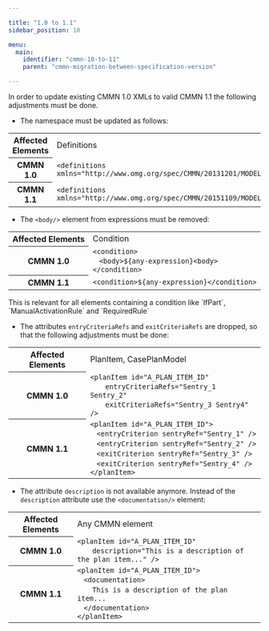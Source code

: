 ```yaml
---

title: "1.0 to 1.1"
sidebar_position: 10

menu:
  main:
    identifier: "cmmn-10-to-11"
    parent: "cmmn-migration-between-specification-version"

---
```


In order to update existing CMMN 1.0 XMLs to valid CMMN 1.1 the following adjustments must be done.

* The namespace must be updated as follows:
<table class="table table-striped">
  <tr>
    <th>Affected Elements</th>
    <td>Definitions</td>
  </tr>
  <tr>
    <th>CMMN 1.0</th>
    <td><code>&lt;definitions xmlns="http://www.omg.org/spec/CMMN/20131201/MODEL"&gt;</code></td>
  </tr>
  <tr>
    <th>CMMN 1.1</th>
    <td><code>&lt;definitions xmlns="http://www.omg.org/spec/CMMN/20151109/MODEL"&gt;</code></td>
  </tr>
</table>

* The `<body/>` element from expressions must be removed:
<table class="table table-striped">
  <tr>
    <th>Affected Elements</th>
    <td>Condition</td>
  </tr>
  <tr>
    <th>CMMN 1.0</th>
    <td>
      <code>&lt;condition&gt;</code>
      <br/>&nbsp;&nbsp;
      <code>&lt;body&gt;$&#123;any-expression&#125;&lt;body&gt;</code>
      <br/>
      <code>&lt;/condition&gt;</code>
    </td>
  </tr>
  <tr>
    <th>CMMN 1.1</th>
    <td>
      <code>&lt;condition&gt;$&#123;any-expression&#125;&lt;/condition&gt;</code>
    </td>
  </tr>
</table>
This is relevant for all elements containing a condition like `IfPart`, `ManualActivationRule` and `RequiredRule`

* The attributes `entryCriteriaRefs` and `exitCriteriaRefs` are dropped, so that the following adjustments must be done:
<table class="table table-striped">
  <tr>
    <th>Affected Elements</th>
    <td>PlanItem, CasePlanModel</td>
  </tr>
  <tr>
    <th>CMMN 1.0</th>
    <td>
      <code>&lt;planItem id="A_PLAN_ITEM_ID"</code>
      <br/>&nbsp;&nbsp;&nbsp;&nbsp;&nbsp;&nbsp;
      <code>entryCriteriaRefs="Sentry_1 Sentry_2"</code>
      <br/>&nbsp;&nbsp;&nbsp;&nbsp;&nbsp;&nbsp;
      <code>exitCriteriaRefs="Sentry_3 Sentry4" /&gt;</code>
    </td>
  </tr>
  <tr>
    <th>CMMN 1.1</th>
    <td>
      <code>&lt;planItem id="A_PLAN_ITEM_ID"&gt;</code>
      <br/>&nbsp;&nbsp;
      <code>&lt;entryCriterion sentryRef="Sentry_1" /&gt;</code>
      <br/>&nbsp;&nbsp;
      <code>&lt;entryCriterion sentryRef="Sentry_2" /&gt;</code>
      <br/>&nbsp;&nbsp;
      <code>&lt;exitCriterion sentryRef="Sentry_3" /&gt;</code>
      <br/>&nbsp;&nbsp;
      <code>&lt;exitCriterion sentryRef="Sentry_4" /&gt;</code>
      <br/>
      <code>&lt;/planItem&gt;</code>
    </td>
  </tr>
</table>

* The attribute `description` is not available anymore. Instead of the `description` attribute use the `<documentation/>` element:
<table class="table table-striped">
  <tr>
    <th>Affected Elements</th>
    <td>Any CMMN element</td>
  </tr>
  <tr>
    <th>CMMN 1.0</th>
    <td>
      <code>&lt;planItem id="A_PLAN_ITEM_ID"</code>
      <br/>&nbsp;&nbsp;&nbsp;&nbsp;&nbsp;&nbsp;
      <code>description="This is a description of the plan item..." /&gt;</code>
    </td>
  </tr>
  <tr>
    <th>CMMN 1.1</th>
    <td>
      <code>&lt;planItem id="A_PLAN_ITEM_ID"&gt;</code>
      <br/>&nbsp;&nbsp;
      <code>&lt;documentation&gt;</code>
      <br/>&nbsp;&nbsp;&nbsp;&nbsp;&nbsp;&nbsp;
      <code>This is a description of the plan item...</code>
      <br/>&nbsp;&nbsp;
      <code>&lt;/documentation&gt;</code>
      <br/>
      <code>&lt;/planItem&gt;</code>
    </td>
  </tr>
</table>
